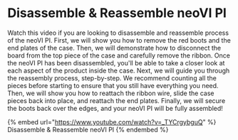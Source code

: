 # Disassemble & Reassemble neoVI PI

Watch this video if you are looking to disassemble and reassemble process of the neoVI PI. First, we will show you how to remove the red boots and the end plates of the case. Then, we will demonstrate how to disconnect the board from the top piece of the case and carefully remove the ribbon. Once the neoVI PI has been disassembled, you'll be able to take a closer look at each aspect of the product inside the case. Next, we will guide you through the reassembly process, step-by-step. We recommend counting all the pieces before starting to ensure that you still have everything you need. Then, we will show you how to reattach the ribbon wire, slide the case pieces back into place, and reattach the end plates. Finally, we will secure the boots back over the edges, and your neoVI PI will be fully assembled!

{% embed url="https://www.youtube.com/watch?v=_TYCrgybguQ" %}
Disassemble & Reassemble neoVI PI
{% endembed %}
